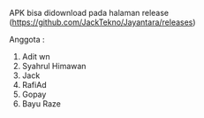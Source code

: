 APK bisa didownload pada halaman release (https://github.com/JackTekno/Jayantara/releases)

Anggota :
1. Adit wn
2. Syahrul Himawan
3. Jack
4. RafiAd
5. Gopay
6. Bayu Raze

